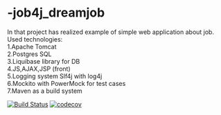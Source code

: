 # -job4j_dreamjob
In that project has realized example of simple web application about job.<br/>
 Used technologies:<br/>
 1.Apache Tomcat<br/>
 2.Postgres SQL<br/>
 3.Liquibase library for DB<br/>
 4.JS,AJAX,JSP (front)<br/>
 5.Logging system Slf4j with log4j<br/>
 6.Mockito with PowerMock for test cases<br/>
 7.Maven as a build system<br/>
 
 [![Build Status](https://travis-ci.org/DenisViskov/job4j_dreamjob.svg?branch=master)](https://travis-ci.org/DenisViskov/job4j_dreamjob)
[![codecov](https://codecov.io/gh/DenisViskov/job4j_dreamjob/branch/master/graph/badge.svg)](https://codecov.io/gh/DenisViskov/job4j_dreamjob)